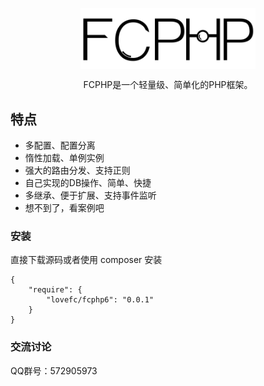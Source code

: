 <p align="center">
    <img src="logo.png" width="280" alt="FCPHP" align="center" />
</p>
<p align="center">FCPHP是一个轻量级、简单化的PHP框架。</p>

## 特点
- 多配置、配置分离
- 惰性加载、单例实例
- 强大的路由分发、支持正则
- 自己实现的DB操作、简单、快捷
- 多继承、便于扩展、支持事件监听
- 想不到了，看案例吧

### 安装

直接下载源码或者使用 composer 安装

````
{
    "require": {
        "lovefc/fcphp6": "0.0.1"
    }		
}
````

### 交流讨论

QQ群号：572905973


